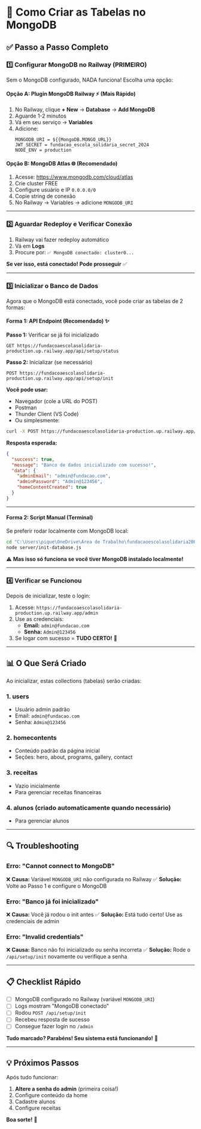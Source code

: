 # 🚀 Como Criar as Tabelas no MongoDB

## ✅ Passo a Passo Completo

### **1️⃣ Configurar MongoDB no Railway (PRIMEIRO)**

Sem o MongoDB configurado, NADA funciona! Escolha uma opção:

#### **Opção A: Plugin MongoDB Railway** ⚡ (Mais Rápido)
1. No Railway, clique **+ New** → **Database** → **Add MongoDB**
2. Aguarde 1-2 minutos
3. Vá em seu serviço → **Variables**
4. Adicione:
   ```
   MONGODB_URI = ${{MongoDB.MONGO_URL}}
   JWT_SECRET = fundacao_escola_solidaria_secret_2024
   NODE_ENV = production
   ```

#### **Opção B: MongoDB Atlas** 🌐 (Recomendado)
1. Acesse: https://www.mongodb.com/cloud/atlas
2. Crie cluster FREE
3. Configure usuário e IP `0.0.0.0/0`
4. Copie string de conexão
5. No Railway → Variables → adicione `MONGODB_URI`

---

### **2️⃣ Aguardar Redeploy e Verificar Conexão**

1. Railway vai fazer redeploy automático
2. Vá em **Logs**
3. Procure por: `✅ MongoDB conectado: cluster0...`

**Se ver isso, está conectado! Pode prosseguir** ✅

---

### **3️⃣ Inicializar o Banco de Dados**

Agora que o MongoDB está conectado, você pode criar as tabelas de 2 formas:

#### **Forma 1: API Endpoint** (Recomendado) ✨

**Passo 1:** Verificar se já foi inicializado
```
GET https://fundacoaescolasolidaria-production.up.railway.app/api/setup/status
```

**Passo 2:** Inicializar (se necessário)
```
POST https://fundacoaescolasolidaria-production.up.railway.app/api/setup/init
```

**Você pode usar:**
- Navegador (cole a URL do POST)
- Postman
- Thunder Client (VS Code)
- Ou simplesmente:

```bash
curl -X POST https://fundacoaescolasolidaria-production.up.railway.app/api/setup/init
```

**Resposta esperada:**
```json
{
  "success": true,
  "message": "Banco de dados inicializado com sucesso!",
  "data": {
    "adminEmail": "admin@fundacao.com",
    "adminPassword": "Admin@123456",
    "homeContentCreated": true
  }
}
```

---

#### **Forma 2: Script Manual** (Terminal)

Se preferir rodar localmente com MongoDB local:

```bash
cd "C:\Users\pique\OneDrive\Área de Trabalho\fundacaoescolasolidaria2003-main"
node server/init-database.js
```

⚠️ **Mas isso só funciona se você tiver MongoDB instalado localmente!**

---

### **4️⃣ Verificar se Funcionou**

Depois de inicializar, teste o login:

1. Acesse: `https://fundacoaescolasolidaria-production.up.railway.app/admin`
2. Use as credenciais:
   - **Email:** `admin@fundacao.com`
   - **Senha:** `Admin@123456`
3. Se logar com sucesso = **TUDO CERTO!** 🎉

---

## 📊 O Que Será Criado

Ao inicializar, estas collections (tabelas) serão criadas:

### **1. users**
- Usuário admin padrão
- Email: `admin@fundacao.com`
- Senha: `Admin@123456`

### **2. homecontents**
- Conteúdo padrão da página inicial
- Seções: hero, about, programs, gallery, contact

### **3. receitas**
- Vazio inicialmente
- Para gerenciar receitas financeiras

### **4. alunos** (criado automaticamente quando necessário)
- Para gerenciar alunos

---

## 🔍 Troubleshooting

### Erro: "Cannot connect to MongoDB"
❌ **Causa:** Variável `MONGODB_URI` não configurada no Railway
✅ **Solução:** Volte ao Passo 1 e configure o MongoDB

### Erro: "Banco já foi inicializado"
❌ **Causa:** Você já rodou o init antes
✅ **Solução:** Está tudo certo! Use as credenciais de admin

### Erro: "Invalid credentials"
❌ **Causa:** Banco não foi inicializado ou senha incorreta
✅ **Solução:** Rode o `/api/setup/init` novamente ou verifique a senha

---

## 📋 Checklist Rápido

- [ ] MongoDB configurado no Railway (variável `MONGODB_URI`)
- [ ] Logs mostram "MongoDB conectado"
- [ ] Rodou `POST /api/setup/init`
- [ ] Recebeu resposta de sucesso
- [ ] Consegue fazer login no `/admin`

**Tudo marcado? Parabéns! Seu sistema está funcionando!** 🎉

---

## 💡 Próximos Passos

Após tudo funcionar:

1. **Altere a senha do admin** (primeira coisa!)
2. Configure conteúdo da home
3. Cadastre alunos
4. Configure receitas

**Boa sorte!** 🚀
